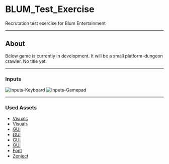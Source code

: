 # BLUM_Test_Exercise
 Recrutation test exercise for Blum Entertainment

 --- 

## About
Below game is currently in development. It will be a small platform-dungeon crawler. No title yet.

---

### Inputs

![Inputs-Keyboard][image-Keyboard]
![Inputs-Gamepad][image-Gamepad]

---

### Used Assets
* [Visuals](https://o-lobster.itch.io/platformmetroidvania-pixel-art-asset-pack)
* [Visuals](https://pigeonivy.itch.io/tiny-speech-indicators)
* [GUI](https://cathean.itch.io/liteui-fantasy)
* [GUI](https://dreammix.itch.io/keyboard-keys-for-ui)
* [GUI](https://gx310.itch.io/pxiel-art-ui-borders)
* [GUI](https://julianoferreiradelima.itch.io/gamepads-assets-pixelart)
* [Font](https://happysmily.itch.io/1800s-pixel-font)
* [Zenject](https://github.com/modesttree/Zenject)

[image-Keyboard]: https://imgur.com/x53Fnyw.png
[image-Gamepad]: https://imgur.com/GYf4B7B.png
